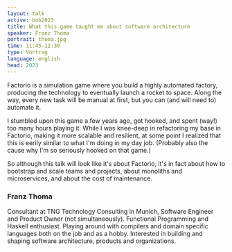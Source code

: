 ```yaml
---
layout: talk
active: bob2023
title: What this game taught me about software architecture
speaker: Franz Thoma
portrait: thoma.jpg
time: 11:45-12:30
type: Vortrag
language: english
head: 2023
---
```


Factorio is a simulation game where you build a highly automated factory,
producing the technology to eventually launch a rocket to space. Along the way,
every new task will be manual at first, but you can (and will need to) automate
it.

I stumbled upon this game a few years ago, got hooked, and spent (way!) too many
hours playing it. While I was knee-deep in refactoring my base in Factorio,
making it more scalable and resilient, at some point I realized that this is
eerily similar to what I'm doing in my day job. (Probably also the cause why I'm
so seriously hooked on that game.)

So although this talk will look like it's about Factorio, it's in fact about how
to bootstrap and scale teams and projects, about monoliths and microservices,
and about the cost of maintenance.

### Franz Thoma

Consultant at TNG Technology Consulting in Munich, Software Engineer
and Product Owner (not simultaneously). Functional Programming and
Haskell enthusiast. Playing around with compilers and domain specific
languages both on the job and as a hobby. Interested in building and
shaping software architecture, products and organizations.

